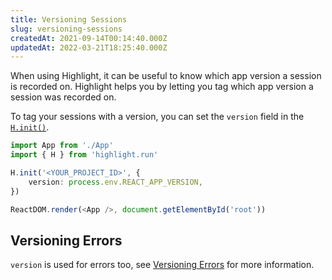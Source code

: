 ```yaml
---
title: Versioning Sessions
slug: versioning-sessions
createdAt: 2021-09-14T00:14:40.000Z
updatedAt: 2022-03-21T18:25:40.000Z
---
```


When using Highlight, it can be useful to know which app version a session is recorded on. Highlight helps you by letting you tag which app version a session was recorded on.

To tag your sessions with a version, you can set the `version` field in the [`H.init()`](../../../sdk/client.md#Hinit).

```typescript
import App from './App'
import { H } from 'highlight.run'

H.init('<YOUR_PROJECT_ID>', {
	version: process.env.REACT_APP_VERSION,
})

ReactDOM.render(<App />, document.getElementById('root'))
```

## Versioning Errors

`version` is used for errors too, see [Versioning Errors]() for more information.
